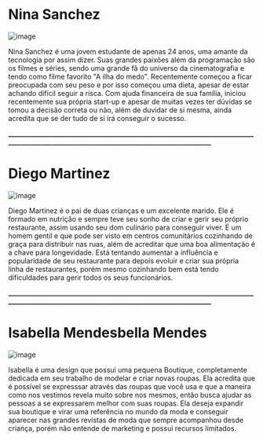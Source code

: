 # Nina Sanchez

![image](https://github.com/GustavoBraun/InovaTech-Solutions/assets/78860084/7f2a4678-0027-4963-8a23-d4e2d50c9672)

Nina Sanchez é uma jovem estudante de apenas 24 anos, uma amante da tecnologia por assim dizer. Suas grandes paixões além da programação são os filmes e séries, sendo uma grande fã do universo da cinematografia e tendo como filme favorito "A ilha do medo".
Recentemente começou a ficar preocupada com seu peso e por isso começou uma dieta, apesar de estar achando difícil seguir a risca. Com ajuda financeira de sua família, iniciou recentemente sua própria start-up e apesar de muitas vezes ter dúvidas se tomou a decisão correta ou não, além de duvidar de si mesma, ainda acredita que se der tudo de si irá conseguir o sucesso.

**_________________________________________________________________________________________________________________________________________**

# Diego Martinez

![image](https://github.com/GustavoBraun/InovaTech-Solutions/assets/78860084/41c55de5-99f3-4b62-8008-d876cbf91bca)

Diego Martinez é o pai de duas crianças e um excelente marido. Ele é formado em nutrição e sempre teve seu sonho de criar e gerir seu próprio restaurante, assim usando seu dom culinário para conseguir viver. É um homem gentil e que pode ser visto em centros comunitários cozinhando de graça para distribuir nas ruas, além de acreditar que uma boa alimentação é a chave para longevidade.
Está tentando aumentar a influência e popularidade de seu restaurante para depois evoluir e criar sua própria linha de restaurantes, porém mesmo cozinhando bem está tendo dificuldades para gerir todos os seus funcionários.

**_________________________________________________________________________________________________________________________________________**

# Isabella Mendesbella Mendes
![image](https://github.com/GustavoBraun/InovaTech-Solutions/assets/78860084/7b9b2b59-26c1-427f-8176-b5664b16cb64)

Isabella é uma design que possui uma pequena Boutique, completamente dedicada em seu trabalho de modelar e criar novas roupas. Ela acredita que é possível se expresssar através das roupas que você usa e que a maneira como nos vestimos revela muito sobre nos mesmos, então busca ajudar as pessoas a se expressarem melhor com suas roupas.
Ela deseja expandir sua boutique e virar uma referência no mundo da moda e conseguir aparecer nas grandes revistas de moda que sempre acompanhou desde criança, porém não entende de marketing e possui recursos limitados.

